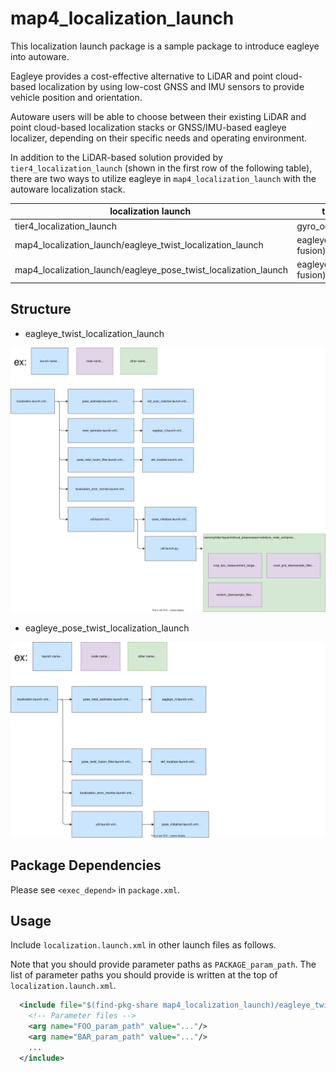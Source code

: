 # map4_localization_launch

This localization launch package is a sample package to introduce eagleye into autoware.

Eagleye provides a cost-effective alternative to LiDAR and point cloud-based localization by using low-cost GNSS and IMU sensors to provide vehicle position and orientation.

Autoware users will be able to choose between their existing LiDAR and point cloud-based localization stacks or GNSS/IMU-based eagleye localizer, depending on their specific needs and operating environment.

In addition to the LiDAR-based solution provided by `tier4_localization_launch` (shown in the first row of the following table), there are two ways to utilize eagleye in `map4_localization_launch` with the autoware localization stack.

| localization launch                                             | twist estimator                   | pose estimator                    |
| --------------------------------------------------------------- | --------------------------------- | --------------------------------- |
| tier4_localization_launch                                       | gyro_odometry                     | ndt_scan_matcher                  |
| map4_localization_launch/eagleye_twist_localization_launch      | eagleye_rt(gyro/odom/gnss fusion) | ndt_scan_matcher                  |
| map4_localization_launch/eagleye_pose_twist_localization_launch | eagleye_rt(gyro/odom/gnss fusion) | eagleye_rt(gyro/odom/gnss fusion) |

## Structure

- eagleye_twist_localization_launch

![map4_localization_launch/eagleye_twist_localization_launch](./eagleye_twist_localization_launch/localization_launch.drawio.svg)

- eagleye_pose_twist_localization_launch

![map4_localization_launch/eagleye_pose_twist_localization_launch](./eagleye_pose_twist_localization_launch/localization_launch.drawio.svg)

## Package Dependencies

Please see `<exec_depend>` in `package.xml`.

## Usage

Include `localization.launch.xml` in other launch files as follows.

Note that you should provide parameter paths as `PACKAGE_param_path`. The list of parameter paths you should provide is written at the top of `localization.launch.xml`.

```xml
  <include file="$(find-pkg-share map4_localization_launch)/eagleye_twist_localization_launch/localization.launch.xml">
    <!-- Parameter files -->
    <arg name="FOO_param_path" value="..."/>
    <arg name="BAR_param_path" value="..."/>
    ...
  </include>
```
